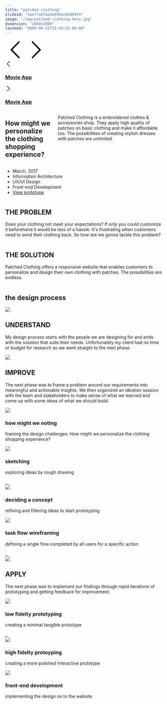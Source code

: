 ```yaml
---
title: "patched clothing"
slideid: "5ae77a57aa4a994ec9dd09f4"
image: "/img/patched-clothing-hero.jpg"
dimension: "1080x1080"
lastmod: "9999-04-21T13:43:35-06:00"
---
```

<div class="page-container ip-container" id="ip-container" >
    <div class="svg-wrap" >
        <svg width="64" height="64" viewbox="0 0 64 64">
            <path id="arrow-left-1" d="M46.077 55.738c0.858 0.867 0.858 2.266 0 3.133s-2.243 0.867-3.101 0l-25.056-25.302c-0.858-0.867-0.858-2.269 0-3.133l25.056-25.306c0.858-0.867 2.243-0.867 3.101 0s0.858 2.266 0 3.133l-22.848 23.738 22.848 23.738z" />
        </svg>
        <svg width="64" height="64" viewbox="0 0 64 64">
            <path id="arrow-right-1" d="M17.919 55.738c-0.858 0.867-0.858 2.266 0 3.133s2.243 0.867 3.101 0l25.056-25.302c0.858-0.867 0.858-2.269 0-3.133l-25.056-25.306c-0.858-0.867-2.243-0.867-3.101 0s-0.858 2.266 0 3.133l22.848 23.738-22.848 23.738z" />
        </svg>
    </div>
    <nav class="nav-roundslide contain">
        <a class="prev" href="/movie-app">
            <span class="icon-wrap"><svg class="icon" width="20" height="20" viewbox="0 0 64 64">
                    <use xlink:href="#arrow-left-1"></use>
                </svg></span>
            <h3>Movie App</h3>
        </a>
        <a class="next" href="/movie-app">
            <span class="icon-wrap"><svg class="icon" width="20" height="20" viewbox="0 0 64 64">
                    <use xlink:href="#arrow-right-1"></use>
                </svg></span>
            <h3 class="brandon">Movie App</h3>
        </a>
    </nav>
    <div class="row12 post-header patched-clothing"></div>
</div>
<div class="container">
    <div class="row">
        <div id="intro" class="nine columns">
            <h2 class="brandon">How might we personalize the clothing shopping experience?</h2>
            <p class=" padding2y">Patched Clothing is a embroidered clothes & accessories shop.  They apply high quality of patches on basic clothing and make it affordable too. The possibilities of creating stylish dresses with patches are unlimited.
                </p>
        </div>
        <div class="three columns">
            <ul class="facts">
                <li><i class="fa fa-fw fa-calendar"></i>March, 2017</li>
                <li><i class="fa fa-fw fa-circle"></i>Information Architecture</li>
                <li><i class="fa fa-fw fa-code"></i>UX/UI Design</li>
                <li><i class="fa fa-fw fa-code"></i>Front-end Development</li>
                <li><i class="fa fa-fw fa-trophy"></i><a class="chatbutton-proto btn-standard btn-blue" data-fancybox
                        href="https://vimeo.com/video/291285993">View prototype</a></li>
            </ul>
        </div>
    </div>
    <div class="row">
        <div class="one-half column">
            <h2>THE PROBLEM</h2>
            <p>Does your clothing not meet your expectations? If only you could customize it beforehand it would be less of a hassle.  It's frustrating when customers need to send their clothing back. So how are we gonna tackle this problem?</p>
        </div>
        <div class="one-half column">
            <h2>THE SOLUTION</h2>
            <p>Patched Clothing offers a responsive website that enables customers to personalize and design their own
                clothing with patches. The possibilities are endless.</p>
        </div>
    </div>
    <div class="row">
        <h2>the design process</h2>
        <div class="one column">
            <img src="/assets/group28.jpg" alt="" />
        </div>
    </div>
    <div class="row">
        <div class="one-half column">
            <img src="/assets/tactic-understand.jpg" />
        </div>
        <div class="one-half column">
            <h2>UNDERSTAND</h2>
            <p> My design process starts with the people we are designing for and ends with the solution that suits
                their needs. Unfortunately my client had no time or budget for research so we went straight to the next
                phase.</p>
        </div>
    </div>
    <div class="row">
        <div class="one-half column">
            <img src="/assets/tactic-improve.jpg" />
        </div>
        <div class="one-half column">
            <h2>IMPROVE</h2>
            <p> The next phase was to frame a problem around our requirements into meaningful and actionable insights.
                We then organized an ideation session with the team and stakeholders to make sense of what we learned
                and come up with some ideas of what we should build. </p>
        </div>
    </div>
    <div class="row">
        <div class="one-half column">
            <img src="/assets/tactic-how-migh-we-noting.jpg" />
        </div>
        <div class="one-half column">
            <div class="step">
                <span>
                    <h3>how might we noting</h3>
                    <p> framing the design challenges: How might we personalize the clothing shopping experience?</p>
                </span>
            </div>
        </div>
    </div>
    <div class="row">
        <div class="one-half column">
            <img src="/assets/tactic-sketch.jpg" />
        </div>
        <div class="one-half column">
            <h3>sketching</h3>
            <span>
                <p> exploring ideas by rough drawing </p>
            </span>
        </div>
    </div>
        <div class="row">
        <a class="one-third column" href="/assets/mobile-sketching-1.jpg" data-fancybox="images0" data-caption="My caption">
            <img src="/assets/mobile-sketching-1-thumb.jpg" alt="" />
        </a>
        <a class="one-third column" href="/assets/mobile-sketching-2.jpg" data-fancybox="images0" data-caption="My caption">
            <img src="/assets/mobile-sketching-2-thumb.jpg" alt="" />
        </a>
        <a class="one-third column" href="/assets/mobile-sketching-3.jpg" data-fancybox="images0" data-caption="My caption">
            <img src="/assets/mobile-sketching-3-thumb.jpg" alt="" />
        </a>
    </div>
    <div class="row">
        <div class="one-half column">
            <img src="/assets/tactic-deciding.jpg" />
        </div>
        <div class="one-half column">
            <span>
                <h3>deciding a concept</h3>
                <p> refining and filtering ideas to start prototyping </p>
            </span>
        </div>
    </div>
    <div class="row">
        <div class="one-half column">
            <img src="/assets/tactic-user-flow.jpg" />
        </div>
        <div class="one-half column">
            <div class="step">
                <span>
                    <h3>task flow wireframing</h3>
                    <p> defining a single flow completed by all users for a specific action </p>
                </span>
            </div>
        </div>
    </div>
    <div class="row">
        <a class="one-third column" href="/assets/wireframe-task-1.jpg" data-fancybox="images" data-caption="My caption">
            <img src="/assets/wireframe-task-1-thumb.jpg" alt="" />
        </a>
        <a class="one-third column" href="/assets/wireframe-task-3.jpg" data-fancybox="images" data-caption="My caption">
            <img src="/assets/wireframe-task-3-thumb.jpg" alt="" />
        </a>
        <a class="one-third column" href="/assets/wireframe-task-4.jpg" data-fancybox="images" data-caption="My caption">
            <img src="/assets/wireframe-task-4-thumb.jpg" alt="" />
        </a>
    </div>
    <div class="row">
        <div class="one-half column">
            <img src="/assets/tactic-apply.jpg" />
        </div>
        <div class="one-half column">
            <h2>APPLY</h2>
            <p> The next phase was to implement our findings through rapid iterations of prototyping and getting
                feedback for improvement.</p>
        </div>
    </div>
    <div class="row">
        <div class="one-half column">
            <img src="/assets/tactic-low-fidelity-prototyping.jpg" />
        </div>
        <div class="one-half column">
            <span>
                <h3>low fidelty prototyping</h3>
                <p> creating a minimal tangible prototype</p>
            </span>
            </div>
        </div>
     <div class="row">
        <a class="one-third column" href="/assets/lowfid-2.jpg" data-fancybox="images3" data-caption="My caption">
            <img src="/assets/lowfid-2-thumb.jpg" alt="" />
        </a>
        <a class="one-third column" href="/assets/lowfid-3.jpg" data-fancybox="images3" data-caption="My caption">
            <img src="/assets/lowfid-3-thumb.jpg" alt="" />
        </a>
        <a class="one-third column" href="/assets/lowfid-4.jpg" data-fancybox="images3" data-caption="My caption">
            <img src="/assets/lowfid-4-thumb.jpg" alt="" />
        </a>
    </div>
    <div class="row">
        <div class="one-half column">
            <img src="/assets/tactic-high-fidelity.jpg" />
        </div>
        <div class="one-half column">
            <div class="step">
                <span>
                    <h3>high fidelty protoyping</h3>
                    <p> creating a more polished interactive prototype</p>
                </span>
            </div>
        </div>
    </div>
    <div class="row">
        <div class="one-half column">
            <img src="/assets/tactic-front-end.jpg" />
        </div>
        <div class="one-half column">
            <div class="step">
                <span>
                    <h3>front-end development</h3>
                    <p> implementing the design on to the website</p>
                </span>
            </div>
        </div>
    </div>
</div>